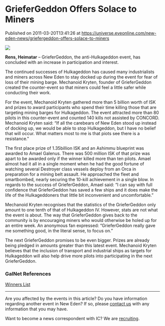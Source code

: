 # GrieferGeddon Offers Solace to Miners
Published on 2011-03-20T13:41:26 at https://universe.eveonline.com/new-eden-news/griefergeddon-offers-solace-to-miners

![](http://www.eve-ic.net/media/assets/icarticlebanner.png)  
  
 **Rens, Heimatar** – GrieferGeddon, the anti-Hulkageddon event, has concluded with an increase in participation and interest.  
  
The continued successes of Hulkageddon has caused many industrialists and miners across New Eden to stay docked up during the event for fear of loss of their mining barge. Mechanoid Kryten, founder of GrieferGeddon created the counter-event so that miners could feel a little safer while conducting their work.  
  
For the event, Mechanoid Kryten gathered more than 5 billion worth of ISK and prizes to award participants who spend their time killing those that are targeting mining barges for Hulkageddon. The event attracted more than 80 pilots in this counter-event and counted 140 kills not assisted by CONCORD. Mechanoid Kryten said: “If all the carebears of New Eden stood up instead of docking up, we would be able to stop Hulkageddon, but I have no belief that will occur. What matters most to me is that piots see there is a resistance."  
  
The first place prize of 1.35billion ISK and an Ashimmu blueprint was awarded to Amael Galenus. There was 500 million ISK of that prize was apart to be awarded only if the winner killed more than ten pilots. Amael almost had it all in a single moment when he had the good fortune of watching several Destroyer class vessels deploy from an Orca in preparation for a mining belt assault. He approached the fleet and smartbombed, nearly securing the 10-kill achievement in a single blow. In regards to the success of GrieferGeddon, Amael said: “I can say with full confidence that GrieferGeddon has saved a few ships and it does make the life of the Hulkageddoners that little bit inconvenient and uncomfortable.”  
  
Mechanoid Kryten recognises that the statistics of the GrieferGeddon only amount to one tenth of that of Hulkageddon IV. However, stats are not what the event is about. The way that GrieferGeddon gives back to the community is by encouraging miners who would otherwise be holed up for an entire week. An anonymous fan expressed: “GrieferGeddon really gave me something good, in the literal sense, to focus on.”  
  
The next GrieferGeddon promises to be even bigger. Prizes are already being pledged in amounts greater than this latest event. Mechanoid Kryten believes that the inclusion of transport and industrial ships as targets for Hulkageddon will also help drive more pilots into participating in the next GrieferGeddon.

### GalNet References

[Winners List](http://griefer-geddon.blogspot.com/p/prizes.html)

* * *

Are you affected by the events in this article? Do you have information regarding another event in New Eden? If so, please [contact us](http://www.eveonline.com/news.asp?a=submitrp) with any information that you may have.  
  
Want to become a news correspondent with IC? We are [recruiting](http://www.eveonline.com/isd.asp).
